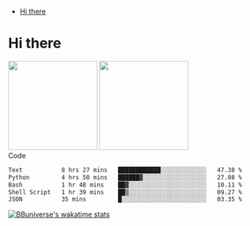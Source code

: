 <!--ts-->
* [Hi there](#hi-there)

<!-- Created by https://github.com/ekalinin/github-markdown-toc -->
<!-- Added by: runner, at: Wed Sep 27 04:19:34 UTC 2023 -->

<!--te-->


# Hi there

<!--
**BBuniverse/BBuniverse** is a ✨ _special_ ✨ repository because its `README.md` (this file) appears on your GitHub profile.

Here are some ideas to get you started:

- 🔭 I’m currently working on ...
- 🌱 I’m currently learning ...
- 👯 I’m looking to collaborate on ...
- 🤔 I’m looking for help with ...
- 💬 Ask me about ...
- 📫 How to reach me: ...
- 😄 Pronouns: ...
- ⚡ Fun fact: ...
-->


<div display="flex">
  <img src="https://github-readme-stats.vercel.app/api?username=BBuniverse&show_icons=true&count_private=true&theme=radical&hide_border=true" height="180"/>
  <img src="https://github-readme-stats.vercel.app/api/top-langs/?username=BBuniverse&layout=compact&theme=radical&hide_border=true" height="180"/>
</div
     

## Code
<!--START_SECTION:waka-->

```txt
Text           8 hrs 27 mins   ████████████░░░░░░░░░░░░░   47.38 %
Python         4 hrs 50 mins   ██████▓░░░░░░░░░░░░░░░░░░   27.08 %
Bash           1 hr 48 mins    ██▓░░░░░░░░░░░░░░░░░░░░░░   10.11 %
Shell Script   1 hr 39 mins    ██▒░░░░░░░░░░░░░░░░░░░░░░   09.27 %
JSON           35 mins         █░░░░░░░░░░░░░░░░░░░░░░░░   03.35 %
```

<!--END_SECTION:waka-->
     
[![BBuniverse's wakatime stats](https://github-readme-stats.vercel.app/api/wakatime?username=BBuniverse)](https://github.com/anuraghazra/github-readme-stats)
